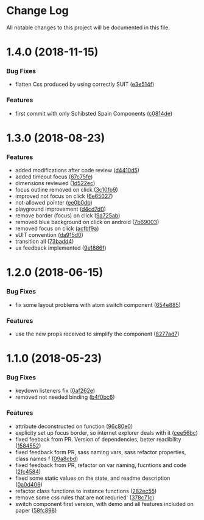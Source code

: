 # Change Log

All notable changes to this project will be documented in this file.

<a name="1.4.0"></a>
# 1.4.0 (2018-11-15)


### Bug Fixes

* flatten Css produced by using correctly SUIT ([e3e514f](https://github.com/SUI-Components/sui-components/commit/e3e514f))


### Features

* first commit with only Schibsted Spain Components ([c0814de](https://github.com/SUI-Components/sui-components/commit/c0814de))



<a name="1.3.0"></a>
# 1.3.0 (2018-08-23)


### Features

* added modifications after code review ([d4410d5](https://github.com/SUI-Components/sui-components/commit/d4410d5))
* added timeout focus ([67c75fe](https://github.com/SUI-Components/sui-components/commit/67c75fe))
* dimensions reviewed ([1d522ec](https://github.com/SUI-Components/sui-components/commit/1d522ec))
* focus outline removed on click ([3c10fb9](https://github.com/SUI-Components/sui-components/commit/3c10fb9))
* improved not focus on click ([6e65027](https://github.com/SUI-Components/sui-components/commit/6e65027))
* not-allowed pointer ([ee0b0db](https://github.com/SUI-Components/sui-components/commit/ee0b0db))
* playground improvement ([d4cd7d0](https://github.com/SUI-Components/sui-components/commit/d4cd7d0))
* remove border (focus) on click ([9a725ab](https://github.com/SUI-Components/sui-components/commit/9a725ab))
* removed blue background on click on android ([7b69003](https://github.com/SUI-Components/sui-components/commit/7b69003))
* removed focus on click ([acfbf9a](https://github.com/SUI-Components/sui-components/commit/acfbf9a))
* sUIT convention ([da915d0](https://github.com/SUI-Components/sui-components/commit/da915d0))
* transition all ([73badd4](https://github.com/SUI-Components/sui-components/commit/73badd4))
* ux feedback implemented ([9e1886f](https://github.com/SUI-Components/sui-components/commit/9e1886f))



<a name="1.2.0"></a>
# 1.2.0 (2018-06-15)


### Bug Fixes

* fix some layout problems with atom switch component ([654e885](https://github.com/SUI-Components/sui-components/commit/654e885))


### Features

* use the new props received to simplify the component ([8277ad7](https://github.com/SUI-Components/sui-components/commit/8277ad7))



<a name="1.1.0"></a>
# 1.1.0 (2018-05-23)


### Bug Fixes

* keydown listeners fix ([0af262e](https://github.com/SUI-Components/sui-components/commit/0af262e))
* removed not needed binding ([b4f0bc6](https://github.com/SUI-Components/sui-components/commit/b4f0bc6))


### Features

* attribute deconstructed on function ([96c80e0](https://github.com/SUI-Components/sui-components/commit/96c80e0))
* explicity set up focus border, so internet explorer deals with it ([cee56bc](https://github.com/SUI-Components/sui-components/commit/cee56bc))
* fixed feeback from PR. Version of dependencies, better readibility ([1584552](https://github.com/SUI-Components/sui-components/commit/1584552))
* fixed feedback form PR, sass naming vars, sass refactor properties, class names f ([09a8cbd](https://github.com/SUI-Components/sui-components/commit/09a8cbd))
* fixed feedback from PR, refactor on var naming, fucntions and code ([2fc4584](https://github.com/SUI-Components/sui-components/commit/2fc4584))
* fixed some static values on the state, and readme description ([0a0d406](https://github.com/SUI-Components/sui-components/commit/0a0d406))
* refactor class functions to instance functions ([282ec55](https://github.com/SUI-Components/sui-components/commit/282ec55))
* remove some css rules that are not requried' ([378c71c](https://github.com/SUI-Components/sui-components/commit/378c71c))
* switch component first version, with demo and all features included on paper ([58fc898](https://github.com/SUI-Components/sui-components/commit/58fc898))



